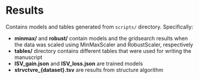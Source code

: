 # Results

Contains models and tables generated from `scripts/` directory. Specifically:

- **minmax/** and **robust/** contain models and the gridsearch results when the data was scaled using MinMaxScaler and RobustScaler, respectively
- **tables/** directory contains different tables that were used for writing the manuscript
- **ISV_gain.json** and **ISV_loss.json** are trained models
- **strvctvre_{dataset}.tsv** are results from structure algorithm